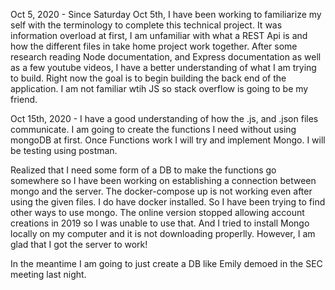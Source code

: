 Oct 5, 2020 -
  Since Saturday Oct 5th, I have been working to familiarize my self with the terminology to complete this technical project.  It was information overload at first, I am unfamiliar
  with what a REST Api is and how the different files in take home project work together.  After some research reading Node documentation, and Express documentation as well as a few 
  youtube videos, I have a better understanding of what I am trying to build.  Right now the goal is to begin building the back end of the application.  I am not familiar wtih JS so 
  stack overflow is going to be my friend.
  
Oct 15th, 2020 - 
 I have a good understanding of how the .js, and .json files communicate.
 I am going to create the functions I need without using mongoDB at first.
 Once Functions work I will try and implement Mongo.  I will be testing using postman.
 
 Realized that I need some form of a DB to make the functions go somewhere so I have been working on establishing a connection between mongo and the server.  The docker-compose up is not working even after using the given files. I do have docker installed.  So I have been trying to find other ways to use mongo.  The online version stopped allowing account creations in 2019 so I was unable to use that.  And I tried to install Mongo locally on my computer and it is not downloading properlly. However, I am glad that I got the server to work!
 
 In the meantime I am going to just create a DB like Emily demoed in the SEC meeting last night.
